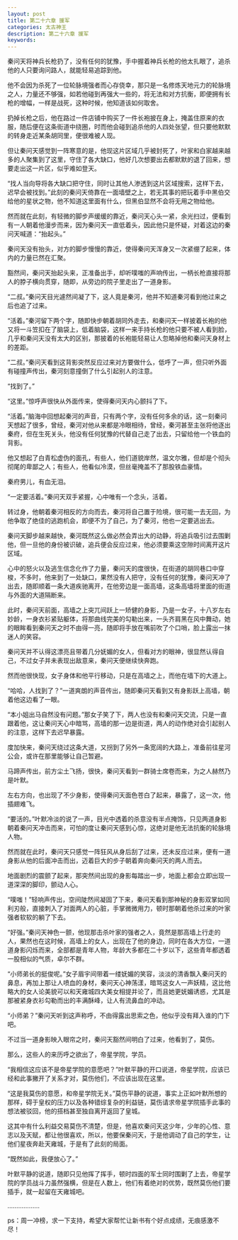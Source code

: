 ```yaml
---
layout: post
title: 第二十六章 援军
categories: 太古神王
description: 第二十六章 援军
keywords:
---
```


秦问天将神兵长枪扔了，没有任何的犹豫，手中握着神兵长枪的他太扎眼了，追杀他的人只要询问路人，就能轻易追踪到他。

他不会因为杀死了一位轮脉境强者而心存侥幸，那只是一名修炼天地元力的轮脉境之人，力量还不够强，如若他碰到再强大一些的，将无法和对方抗衡，即便拥有长枪的增幅，一样是战死，这种时候，他知道该如何取舍。

扔掉长枪之后，他在路过一件店铺中购买了一件长袍披在身上，掩盖住原来的衣服，随后便在这条街道中绕圈，时而他会碰到追杀他的人四处张望，但只要他默默的转身走近某条胡同里，便很难被人现。

但让秦问天感觉到一阵寒意的是，他现这片区域几乎被封死了，叶家和白家越来越多的人聚集到了这里，守住了各大缺口，他好几次想要出去都默默的退了回来，想要走出这一片区，似乎难如登天。

“找人当向导将各大缺口把守住，同时让其他人渗透到这片区域搜索，这样下去，迟早会被找到。”此刻的秦问天倚靠在一面墙壁之上，若无其事的把玩着手中黑伯交给他的星状之物，他不知道这里面有什么，但黑伯显然不会将无用之物给他。

然而就在此刻，有轻微的脚步声缓缓的靠近，秦问天心头一紧，余光扫过，便看到有一人朝着他漫步而来，因为秦问天一直低着头，因此他只是怀疑，对着这边的秦问天喊道：“抬起头。”

秦问天没有抬头，对方的脚步慢慢的靠近，使得秦问天浑身又一次紧绷了起来，体内的力量已然在汇聚。

豁然间，秦问天抬起头来，正准备出手，却听噗嗤的声响传出，一柄长枪直接将那人的脖子横向贯穿，随即，从旁边的院子里走出了一道身影。

“二叔。”秦问天目光遽然间凝了下，这人竟是秦河，他并不知道秦河看到他过来之后也追了过来。

“活着。”秦河留下两个字，随即快步朝着胡同外走去，和秦问天一样披着长袍的他又将一斗笠扣在了脑袋上，低着脑袋，这样一来手持长枪的他只要不被人看到脸，几乎和秦问天没有太大的区别，那披着的长袍能轻易让人忽略掉他和秦问天身材上的差距。

“二叔。”秦问天看到这背影突然反应过来对方要做什么，低呼了一声，但只听外面有碰撞声传出，秦河刻意撞倒了什么引起别人的注意。

“找到了。”

“这里。”惊呼声很快从外面传来，使得秦问天内心颤抖了下。

“活着。”脑海中回想起秦河的声音，只有两个字，没有任何多余的话，这一刻秦问天想起了很多，曾经，秦河对他从来都是冷眼相待，曾经，秦河甚至主张将他逐出秦府，但在生死关头，他没有任何犹豫的代替自己走了出去，只留给他一个铁血的背影。

他又想起了白青松虚伪的面孔，有些人，他们道貌岸然，温文尔雅，但却是个彻头彻尾的卑鄙之人；有些人，他看似冷漠，但丝毫掩盖不了那股铁血豪情。

秦府男儿，有血无泪。

“一定要活着。”秦问天双手紧握，心中唯有一个念头，活着。

转过身，他朝着秦河相反的方向而去，秦河将自己置于险境，很可能一去无回，为他争取了绝佳的逃跑机会，即便不为了自己，为了秦河，他也一定要逃出去。

秦问天脚步越来越快，秦河既然这么做必然会弄出大的动静，将追兵吸引过去围剿他，但一旦他的身份被识破，追兵便会反应过来，他必须要乘这空隙时间离开这片区域。

心中的怒火以及逃生信念化作了力量，秦问天的度很快，在街道的胡同巷口中穿梭，不多时，他来到了一处缺口，果然没有人把守，没有任何的犹豫，秦问天冲了出去，随即顺着一条大道疾驰离开，在他旁边是一面高墙，这条高墙将里面的街道与外面的大道隔断来。

此时，秦问天前面，高墙之上突兀间跃上一矫健的身影，乃是一女子，十八岁左右妙龄，一身衣衫紧贴躯体，将那曲线完美的勾勒出来，一头齐肩黑在风中舞动，她的眼眸看到秦问天之时不由得一亮，随即将手放在嘴前吹了个口哨，脸上露出一抹迷人的笑容。

秦问天并不认得这漂亮且带着几分妩媚的女人，但看对方的眼神，很显然认得自己，不过女子并未表现出敌意来，秦问天便继续快奔跑。

然而他很快现，女子身体和他平行移动，只是在高墙之上，而他在墙下的大道上。

“哈哈，人找到了？”一道爽朗的声音传出，随即秦问天看到又有身影跃上高墙，朝着他这边看了一眼。

“本小姐出马自然没有问题。”那女子笑了下，两人也没有和秦问天交流，只是一直跟着他，这让秦问天心中暗骂，高墙的那一边是街道，两人的动作绝对会引起别人的注意，这样下去迟早暴露。

度加快来，秦问天绕过这条大道，又拐到了另外一条宽阔的大路上，准备前往星河公会，或许在那里能够让自己暂避。

马蹄声传出，前方尘土飞扬，很快，秦问天看到一群骑士席卷而来，为之人赫然乃是叶默。

左右方向，也出现了不少身影，使得秦问天面色苍白了起来，暴露了，这一次，他插翅难飞。

“要活的。”叶默冷淡的说了一声，目光中透着的杀意没有半点掩饰，只见两道身影朝着秦问天冲击而来，可怕的度让秦问天感到心惊，这绝对是他无法抗衡的轮脉境人物。

然而就在此时，秦问天只感觉一阵狂风从身后刮了过来，还未反应过来，便有一道身影从他的后面冲击而出，迈着巨大的步子朝着奔向秦问天的两人而去。

地面剧烈的震颤了起来，那突然间出现的身影每踏出一步，地面上都会立即出现一道深深的脚印，颤动人心。

“噗嗤！”轻响声传出，空间陡然间凝固了下来，秦问天看到那神秘的身影双掌如同利刃般，直接刺入了对面两人的心脏，手掌微微用力，顿时那朝着他杀过来的叶家强者软软的躺了下去。

“好强。”秦问天神色一颤，他现那击杀叶家的强者之人，竟然是那高墙上行走的人，果然也在这时候，高墙上的女人，出现在了他的身边，同时在各大方位，一道道身影闪烁而来，全部都是青年人物，年龄大多都在二十岁以下，这些青年都透着一股相似的气质，卓尔不群。

“小师弟长的挺俊呢。”女子眉宇间带着一缕妩媚的笑容，淡淡的清香飘入秦问天的鼻息，再加上那让人喷血的身材，秦问天心神荡漾，暗骂这女人一声妖精，这比他略大的女人论美貌可以和天雍城四大美女相提并论了，而且她更妩媚诱惑，尤其是那被紧身衣衫勾勒而出的丰满酥峰，让人有流鼻血的冲动。

“小师弟？”秦问天听到这声称呼，不由得露出思索之色，他似乎没有拜入谁的门下吧。

不过当一道身影映入眼帘之时，秦问天豁然间明白了过来，他看到了，莫伤。

那么，这些人的来历呼之欲出了，帝星学院，学员。

“我相信这应该不是帝星学院的意愿吧？”叶默平静的开口说道，帝星学院，应该已经和此事撇开了关系才对，莫伤他们，不应该出现在这里。

“这是我莫伤的意愿，和帝星学院无关。”莫伤平静的说道，事实上正如叶默所想的那样，碍于皇权的压力以及各种错综复杂的利益链，莫伤请求帝星学院插手此事的想法被驳回，他的搭档甚至独自离开返回了皇城。

这其中有什么利益交易莫伤不清楚，但是，他喜欢秦问天这少年，少年的心性、意志以及天赋，都让他很喜欢，所以，他要保秦问天，于是他调动了自己的学生，让他们星夜奔赴天雍城，于是有了此刻的局面。

“既然如此，我便放心了。”

叶默平静的说道，随即只见他挥了挥手，顿时四面的军士同时围剿了上去，帝星学院的学员战斗力虽然强横，但是在人数上，他们有着绝对的优势，既然莫伤他们要插手，就一起留在天雍城吧。

………………

ps：周一冲榜，求一下支持，希望大家帮忙让新书有个好点成绩，无痕感激不尽！
